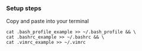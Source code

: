 ### Setup steps

Copy and paste into your terminal

```
cat .bash_profile_example >> ~/.bash_profile && \
cat .bashrc_example >> ~/.bashrc && \
cat .vimrc_example >> ~/.vimrc
```
